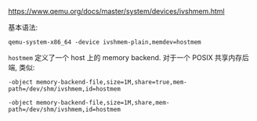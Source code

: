 
https://www.qemu.org/docs/master/system/devices/ivshmem.html

基本语法:

```
qemu-system-x86_64 -device ivshmem-plain,memdev=hostmem
```

`hostmem` 定义了一个 host 上的 memory backend. 对于一个 POSIX 共享内存后端, 类似:

```
-object memory-backend-file,size=1M,share=true,mem-path=/dev/shm/ivshmem,id=hostmem

-object memory-backend-file,size=1M,share,mem-path=/dev/shm/ivshmem,id=hostmem
```
